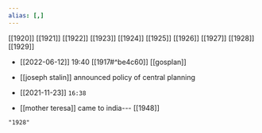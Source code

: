 ```yaml
---
alias: [,]
---
```

[[1920]] [[1921]] [[1922]] [[1923]] [[1924]] [[1925]] [[1926]] [[1927]] [[1928]] [[1929]]

- [[2022-06-12]] 19:40 [[1917#^be4c60]] [[gosplan]]
- [[joseph stalin]] announced policy of central planning

- [[2021-11-23]] `16:38`
- [[mother teresa]] came to india--- [[1948]]
```query
"1928"
```